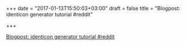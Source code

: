 +++
date = "2017-01-13T15:50:03+03:00"
draft = false
title = "Blogpost: identicon generator tutorial  #reddit"

+++

<p><a href="https://t.co/kWHOutvemC">Blogpost: identicon generator tutorial  #reddit</a></p>

